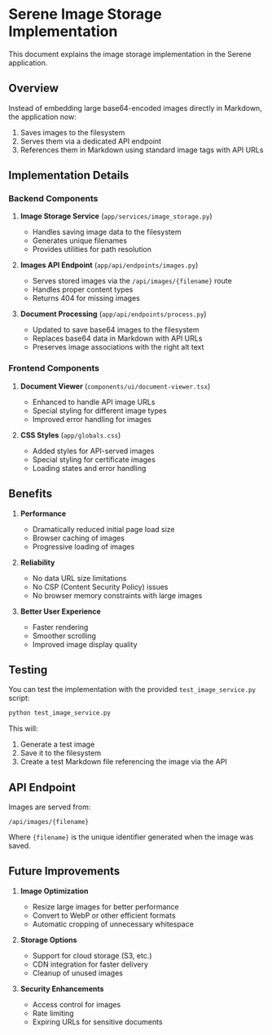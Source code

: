 # Serene Image Storage Implementation

This document explains the image storage implementation in the Serene application.

## Overview

Instead of embedding large base64-encoded images directly in Markdown, the application now:

1. Saves images to the filesystem
2. Serves them via a dedicated API endpoint
3. References them in Markdown using standard image tags with API URLs

## Implementation Details

### Backend Components

1. **Image Storage Service** (`app/services/image_storage.py`)
   - Handles saving image data to the filesystem
   - Generates unique filenames
   - Provides utilities for path resolution

2. **Images API Endpoint** (`app/api/endpoints/images.py`)
   - Serves stored images via the `/api/images/{filename}` route
   - Handles proper content types
   - Returns 404 for missing images

3. **Document Processing** (`app/api/endpoints/process.py`)
   - Updated to save base64 images to the filesystem
   - Replaces base64 data in Markdown with API URLs
   - Preserves image associations with the right alt text

### Frontend Components

1. **Document Viewer** (`components/ui/document-viewer.tsx`)
   - Enhanced to handle API image URLs
   - Special styling for different image types
   - Improved error handling for images

2. **CSS Styles** (`app/globals.css`)
   - Added styles for API-served images
   - Special styling for certificate images
   - Loading states and error handling

## Benefits

1. **Performance**
   - Dramatically reduced initial page load size
   - Browser caching of images
   - Progressive loading of images

2. **Reliability**
   - No data URL size limitations
   - No CSP (Content Security Policy) issues
   - No browser memory constraints with large images

3. **Better User Experience**
   - Faster rendering
   - Smoother scrolling
   - Improved image display quality

## Testing

You can test the implementation with the provided `test_image_service.py` script:

```bash
python test_image_service.py
```

This will:
1. Generate a test image
2. Save it to the filesystem
3. Create a test Markdown file referencing the image via the API

## API Endpoint

Images are served from:

```
/api/images/{filename}
```

Where `{filename}` is the unique identifier generated when the image was saved.

## Future Improvements

1. **Image Optimization**
   - Resize large images for better performance
   - Convert to WebP or other efficient formats
   - Automatic cropping of unnecessary whitespace

2. **Storage Options**
   - Support for cloud storage (S3, etc.)
   - CDN integration for faster delivery
   - Cleanup of unused images

3. **Security Enhancements**
   - Access control for images
   - Rate limiting
   - Expiring URLs for sensitive documents 